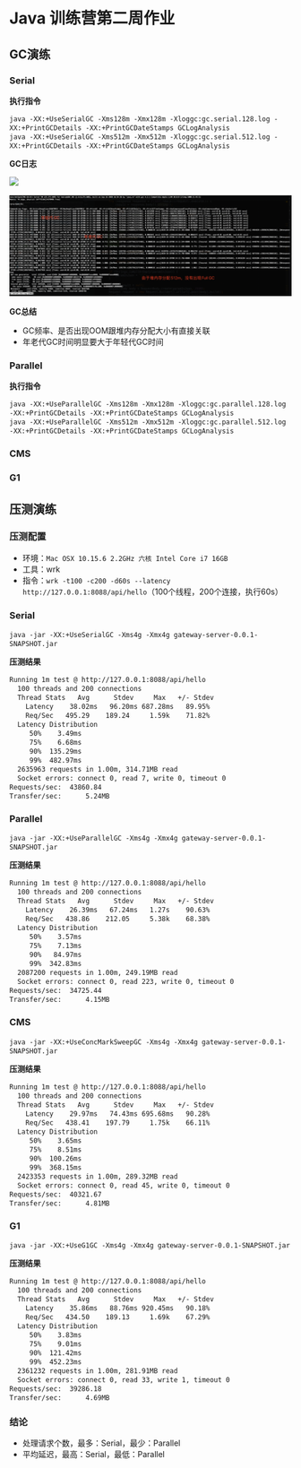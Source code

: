 # Java 训练营第二周作业

## GC演练

### Serial

__执行指令__

```
java -XX:+UseSerialGC -Xms128m -Xmx128m -Xloggc:gc.serial.128.log -XX:+PrintGCDetails -XX:+PrintGCDateStamps GCLogAnalysis
java -XX:+UseSerialGC -Xms512m -Xmx512m -Xloggc:gc.serial.512.log -XX:+PrintGCDetails -XX:+PrintGCDateStamps GCLogAnalysis
```

__GC日志__

![](./images/serial_gc_128.png)

![](./images/serial_gc_512.png)

__GC总结__

- GC频率、是否出现OOM跟堆内存分配大小有直接关联
- 年老代GC时间明显要大于年轻代GC时间

### Parallel

__执行指令__

```
java -XX:+UseParallelGC -Xms128m -Xmx128m -Xloggc:gc.parallel.128.log -XX:+PrintGCDetails -XX:+PrintGCDateStamps GCLogAnalysis
java -XX:+UseParallelGC -Xms512m -Xmx512m -Xloggc:gc.parallel.512.log -XX:+PrintGCDetails -XX:+PrintGCDateStamps GCLogAnalysis
```

### CMS

### G1

## 压测演练

### 压测配置

- 环境：`Mac OSX 10.15.6 2.2GHz 六核 Intel Core i7 16GB`
- 工具：wrk
- 指令：`wrk -t100 -c200 -d60s --latency http://127.0.0.1:8088/api/hello`（100个线程，200个连接，执行60s）

### Serial

```
java -jar -XX:+UseSerialGC -Xms4g -Xmx4g gateway-server-0.0.1-SNAPSHOT.jar
```

__压测结果__

```
Running 1m test @ http://127.0.0.1:8088/api/hello
  100 threads and 200 connections
  Thread Stats   Avg      Stdev     Max   +/- Stdev
    Latency    38.02ms   96.20ms 687.28ms   89.95%
    Req/Sec   495.29    189.24     1.59k    71.82%
  Latency Distribution
     50%    3.49ms
     75%    6.68ms
     90%  135.29ms
     99%  482.97ms
  2635963 requests in 1.00m, 314.71MB read
  Socket errors: connect 0, read 7, write 0, timeout 0
Requests/sec:  43860.84
Transfer/sec:      5.24MB
```

### Parallel

```
java -jar -XX:+UseParallelGC -Xms4g -Xmx4g gateway-server-0.0.1-SNAPSHOT.jar
```

__压测结果__

```
Running 1m test @ http://127.0.0.1:8088/api/hello
  100 threads and 200 connections
  Thread Stats   Avg      Stdev     Max   +/- Stdev
    Latency    26.39ms   67.24ms   1.27s    90.63%
    Req/Sec   438.86    212.05     5.38k    68.38%
  Latency Distribution
     50%    3.57ms
     75%    7.13ms
     90%   84.97ms
     99%  342.83ms
  2087200 requests in 1.00m, 249.19MB read
  Socket errors: connect 0, read 223, write 0, timeout 0
Requests/sec:  34725.44
Transfer/sec:      4.15MB
```

### CMS

```
java -jar -XX:+UseConcMarkSweepGC -Xms4g -Xmx4g gateway-server-0.0.1-SNAPSHOT.jar
```

__压测结果__

```
Running 1m test @ http://127.0.0.1:8088/api/hello
  100 threads and 200 connections
  Thread Stats   Avg      Stdev     Max   +/- Stdev
    Latency    29.97ms   74.43ms 695.68ms   90.28%
    Req/Sec   438.41    197.79     1.75k    66.11%
  Latency Distribution
     50%    3.65ms
     75%    8.51ms
     90%  100.26ms
     99%  368.15ms
  2423353 requests in 1.00m, 289.32MB read
  Socket errors: connect 0, read 45, write 0, timeout 0
Requests/sec:  40321.67
Transfer/sec:      4.81MB
```

### G1

```
java -jar -XX:+UseG1GC -Xms4g -Xmx4g gateway-server-0.0.1-SNAPSHOT.jar
```

__压测结果__

```
Running 1m test @ http://127.0.0.1:8088/api/hello
  100 threads and 200 connections
  Thread Stats   Avg      Stdev     Max   +/- Stdev
    Latency    35.86ms   88.76ms 920.45ms   90.18%
    Req/Sec   434.50    189.13     1.69k    67.29%
  Latency Distribution
     50%    3.83ms
     75%    9.01ms
     90%  121.42ms
     99%  452.23ms
  2361232 requests in 1.00m, 281.91MB read
  Socket errors: connect 0, read 33, write 1, timeout 0
Requests/sec:  39286.18
Transfer/sec:      4.69MB
```

### 结论

- 处理请求个数，最多：Serial，最少：Parallel
- 平均延迟，最高：Serial，最低：Parallel

